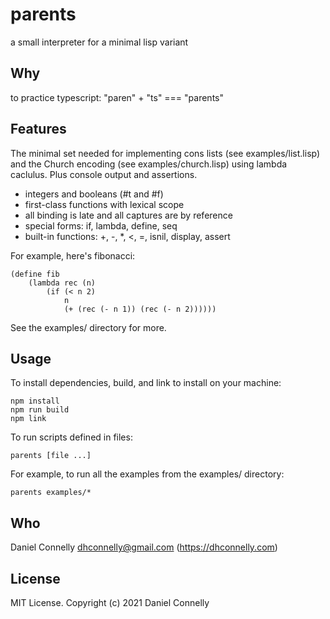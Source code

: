 # parents

a small interpreter for a minimal lisp variant

## Why

to practice typescript: "paren" + "ts" === "parents"

## Features

The minimal set needed for implementing cons lists (see examples/list.lisp)
and the Church encoding (see examples/church.lisp) using lambda caclulus.
Plus console output and assertions.

-   integers and booleans (#t and #f)
-   first-class functions with lexical scope
-   all binding is late and all captures are by reference
-   special forms: if, lambda, define, seq
-   built-in functions: +, -, \*, <, =, isnil, display, assert

For example, here's fibonacci:

    (define fib
        (lambda rec (n)
            (if (< n 2)
                n
                (+ (rec (- n 1)) (rec (- n 2))))))

See the examples/ directory for more.

## Usage

To install dependencies, build, and link to install on your machine:

    npm install
    npm run build
    npm link

To run scripts defined in files:

    parents [file ...]

For example, to run all the examples from the examples/ directory:

    parents examples/*

## Who

Daniel Connelly <dhconnelly@gmail.com> (https://dhconnelly.com)

## License

MIT License. Copyright (c) 2021 Daniel Connelly
